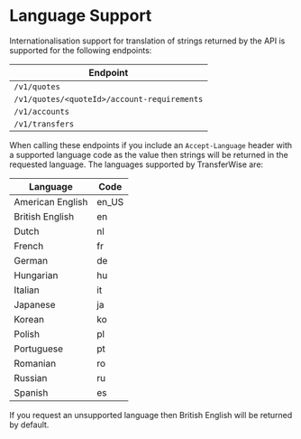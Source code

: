 # Language Support
Internationalisation support for translation of strings returned by the API is supported for the following endpoints:

Endpoint                                    |
---------                                   |
`/v1/quotes`                                |
`/v1/quotes/<quoteId>/account-requirements` |
`/v1/accounts`                              |
`/v1/transfers`                             |


When calling these endpoints if you include an `Accept-Language` header with a supported language code as the value then strings will be returned in the requested language. The languages supported by TransferWise are:

Language            |   Code
---------           |---------  
American English    | en_US
British English     | en
Dutch               | nl
French              | fr
German              | de
Hungarian           | hu
Italian             | it
Japanese            | ja
Korean              | ko
Polish              | pl
Portuguese          | pt
Romanian            | ro
Russian             | ru
Spanish             | es

If you request an unsupported language then British English will be returned by default.


